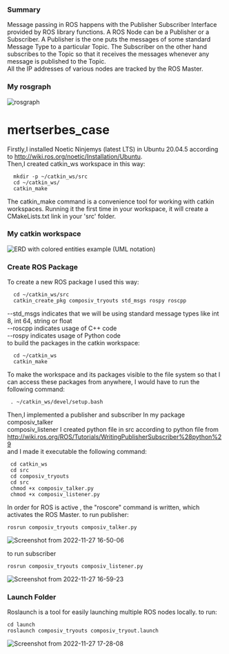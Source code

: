 ### Summary
Message passing in ROS happens with the Publisher Subscriber Interface provided by ROS library functions.
A ROS Node can be a Publisher or a Subscriber. A Publisher is the one puts the messages of some standard Message Type to a particular Topic. The Subscriber on the other hand subscribes to the Topic so that it receives the messages whenever any message is published to the Topic.  
All the IP addresses of various nodes are tracked by the ROS Master.
### My rosgraph
![rosgraph](https://user-images.githubusercontent.com/72387579/204141039-6c6b2688-cd10-440f-b8ba-476cd2587c59.png)




# mertserbes_case
Firstly,I installed Noetic Ninjemys (latest LTS) in Ubuntu 20.04.5 according to http://wiki.ros.org/noetic/Installation/Ubuntu.                               
Then,I created catkin_ws workspace in this way: 

	  mkdir -p ~/catkin_ws/src 
	  cd ~/catkin_ws/
	  catkin_make
The catkin_make command is a convenience tool for working with catkin workspaces. Running it the first time in your workspace, it will create a CMakeLists.txt link in your 'src' folder.
 
  ### My catkin workspace 
![ERD with colored entities example (UML notation)](https://user-images.githubusercontent.com/72387579/204131161-8ee9a1ff-09e9-4c06-81d9-3171a366afec.jpeg)

### Create ROS Package
To create a new ROS package I used this way:
	
	  cd ~/catkin_ws/src
	  catkin_create_pkg composiv_tryouts std_msgs rospy roscpp
--std_msgs indicates that we will be using standard message types like int 8, int 64, string or float  
--roscpp indicates usage of C++ code  
--rospy indicates usage of Python code  
to build the packages in the catkin workspace:
	
	  cd ~/catkin_ws
	  catkin_make
To make the workspace and its packages visible to the file system so that I can access these packages from anywhere, I would have to run the following command:

	 . ~/catkin_ws/devel/setup.bash
	
Then,I implemented a publisher and subscriber In my package  
composiv_talker  
composiv_listener 
I created python file in src according to  python file from http://wiki.ros.org/ROS/Tutorials/WritingPublisherSubscriber%28python%29  
and I made it executable the following command:
         
	 cd catkin_ws
	 cd src
	 cd composiv_tryouts
	 cd src
	 chmod +x composiv_talker.py
	 chmod +x composiv_listener.py  

	
In order for ROS is active , the "roscore" command is written, which activates the ROS Master.
to run publisher:

	rosrun composiv_tryouts composiv_talker.py

![Screenshot from 2022-11-27 16-50-06](https://user-images.githubusercontent.com/72387579/204138791-73dcca91-768f-44ff-b91d-9ae61964d81d.png)

to run subscriber

	rosrun composiv_tryouts composiv_listener.py
![Screenshot from 2022-11-27 16-59-23](https://user-images.githubusercontent.com/72387579/204139211-f2cccf0e-0e53-4f19-981f-f3afa7fa537e.png)

### Launch Folder
Roslaunch is a tool for easily launching multiple ROS nodes locally.
to run:

	cd launch
	roslaunch composiv_tryouts composiv_tryout.launch


![Screenshot from 2022-11-27 17-28-08](https://user-images.githubusercontent.com/72387579/204140550-52670a4f-4f4c-4081-af3f-5ac414909c20.png)

	
	



   


     
	
	
	

